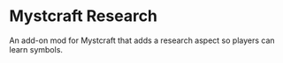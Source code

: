 # Mystcraft Research
 An add-on mod for Mystcraft that adds a research aspect so players can learn symbols.
